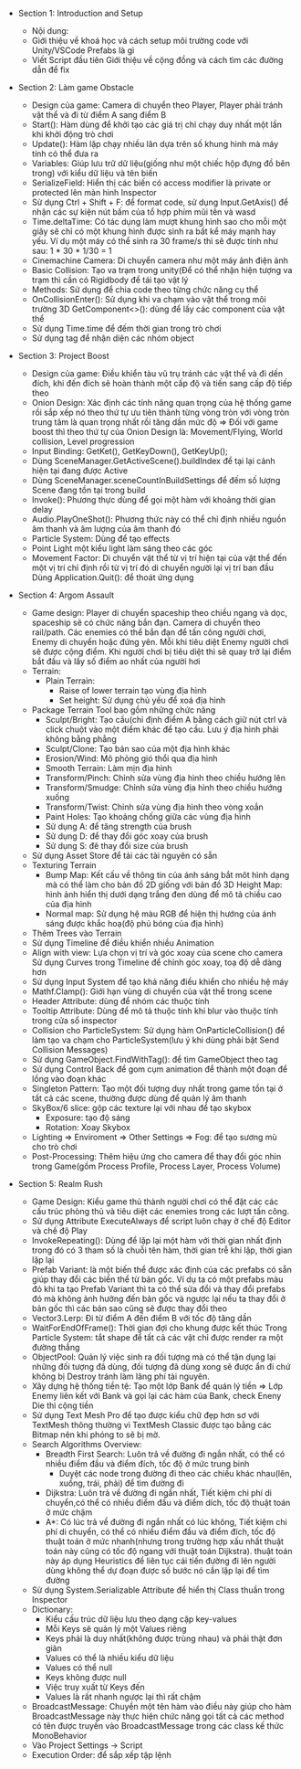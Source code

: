 * Section 1: Introduction and Setup
	* Nội dung:
	* Giới thiệu về khoá học và cách setup môi trường code với Unity/VSCode
	Prefabs là gì 
	* Viết Script đầu tiên
	Giới thiệu về cộng đồng và cách tìm các đường dẫn để fix
	
* Section 2: Làm game Obstacle
	* Design của game: Camera di chuyển theo Player, Player phải tránh vật thể và đi từ điểm A sang
	điểm B
	* Start(): Hàm dùng để khởi tạo các giá trị chỉ chạy duy nhất một lần khi khởi động trò chơi
	* Update(): Hàm lặp chạy nhiều lân dựa trên số khung hình mà máy tính có thể đưa ra
	* Variables: Giúp lưu trữ dữ liệu(giống như một chiếc hộp đựng đồ bên trong) với kiểu dữ liệu
	và tên biến
	* SerializeField: Hiển thị các biến có access modifier là private or protected lên màn hình Inspector
	* Sử dụng Ctrl + Shift + F: để format code, sử dụng Input.GetAxis() để nhận các sự kiện nút
	bấm của tổ hợp phím mũi tên và wasd
	* Time.deltaTime: Có tác dụng làm mượt khung hình sao cho mỗi một giây sẽ chỉ có một khung hình được 
	sinh ra bất kể máy mạnh hay yếu. Ví dụ một máy có thể sinh ra 30 frame/s thì sẽ được tính như
	sau: 1 * 30 * 1/30 = 1
	* Cinemachine Camera: Di chuyển camera như một máy ảnh điện ảnh
	* Basic Collision: Tạo va trạm trong unity(Để có thể nhận hiện tượng va trạm thì cần có Rigidbody
	để tái tạo vật lý
	* Methods: Sử dụng để chia code theo từng chức năng cụ thể
	* OnCollisionEnter(): Sử dụng khi va chạm vào vật thể trong môi trường 3D
	GetComponent<>(): dùng để lấy các component của vật thể
	* Sử dụng Time.time để đếm thời gian trong trò chơi
	* Sử dụng tag để nhận diện các nhóm object 
* Section 3: Project Boost
	* Design của game: Điều khiển tàu vũ trụ tránh các vật thể và đi dến đích, khi đến đích sẽ hoàn
	thành một cấp độ và tiến sang cấp độ tiếp theo
	* Onion Design: Xác định các tính năng quan trọng của hệ thống game rồi sắp xếp nó theo thứ tự
	ưu tiên thành từng vòng tròn với vòng tròn trung tâm là quan trọng nhất rồi tăng dần mức
	độ => Đối với game boost thì theo thứ tự của Onion Design là: Movement/Flying, 
	World collision, Level progression
	* Input Binding: GetKet(), GetKeyDown(), GetKeyUp();
	* Dùng SceneManager.GetActiveScene().buildIndex để tại lại cảnh hiện tại đang được Active
	* Dùng SceneManager.sceneCountInBuildSettings để đếm số lượng Scene đang tồn tại trong build
	* Invoke(): Phương thực dùng để gọi một hàm với khoảng thời gian delay
	* Audio.PlayOneShot(): Phương thức này có thể chỉ định nhiều nguồn âm thanh và âm lượng của
	âm thanh đó
	* Particle System: Dùng để tạo effects
	* Point Light một kiểu light làm sáng theo các góc
	* Movement Factor: Di chuyển vật thể từ vị trí hiện tại của vật thể đến một vị trí chỉ định rồi
	từ vị trí đó di chuyển người lại vị trí ban đầu
	Dùng Application.Quit(): để thoát ứng dụng
* Section 4: Argom Assault
	* Game design: Player di chuyển spaceship theo chiều ngang và dọc, spaceship sẽ có chức năng bắn
	đạn. Camera di chuyển theo rail/path. Các enemies có thể bắn đạn để tấn công người chơi, 
	Enemy di chuyển hoặc đứng yên. Mỗi khi tiêu diệt Enemy người chơi sẽ được cộng điểm. Khi người
	chơi bị tiêu diệt thì sẽ quay trở lại điểm bắt đầu và lấy số điểm ao nhất của người hơi
	* Terrain: 
		* Plain Terrain: 
			* Raise of lower terrain tạo vùng địa hình 
			* Set height: Sử dụng chủ yếu để xoá địa hình
	* Package Terrain Tool bao gồm những chức năng
		* Sculpt/Bright: Tạo cầu(chỉ định điểm A bằng cách giữ nút ctrl và click chuột vào 
		một điểm khác để tạo cầu. Lưu ý địa hình phải không bằng phẳng
		* Sculpt/Clone: Tạo bản sao của một địa hình khác
		* Erosion/Wind: Mô phỏng gió thổi qua địa hình 
		* Smooth Terrain: Làm mịn địa hình
		* Transform/Pinch: Chỉnh sửa vùng địa hình theo chiều hướng lên
		* Transform/Smudge: Chỉnh sửa vùng địa hình theo chiều hướng xuống
		* Transform/Twist: Chỉnh sửa vùng địa hình theo vòng xoắn
		* Paint Holes: Tạo khoảng chống giữa các vùng địa hình
		* Sử dụng A: để tăng strength của brush
		* Sử dụng D: để thay đổi góc xoay của brush 
		* Sử dụng S: đê thay đổi size của brush
	* Sử dụng Asset Store để tải các tài nguyên có sẵn
	* Texturing Terrain
		* Bump Map: Kết cấu về thông tin của ánh sáng bắt môt hình dạng mà có thể làm cho 
		bản đồ 2D giống với bản đồ 3D
		Height Map: hình ảnh hiển thị dưới dạng trắng đen dùng để mô tả chiều cao của 
		địa hình
		* Normal map: Sử dụng hệ màu RGB để hiện thị hướng của ánh sáng được khắc hoạ(độ phủ
		bóng của địa hình) 
	* Thêm Trees vào Terrain
	* Sử dụng Timeline để điều khiển nhiều Animation
	* Align with view: Lựa chọn vị trí và góc xoay của scene cho camera
	Sử dụng Curves trong Timeline để chỉnh góc xoay, toạ độ dễ dàng hơn
	* Sử dụng Input System để tạo khả năng điều khiển cho nhiều hệ máy
	* Mathf.Clamp(): Giới hạn vùng di chuyển của vật thể trong scene
	* Header Attribute: dùng để nhóm các thuộc tính
	* Tooltip Attribute: Dùng để mô tả thuộc tính khi blur vào thuộc tính trong cửa sổ inspector
	* Collision cho ParticleSystem: Sử dụng hàm OnParticleCollision() để làm tạo va chạm cho ParticleSystem(lưu 
	ý khi dùng phải bật Send Collision Messages)
	* Sử dụng GameObject.FindWithTag(): để tìm GameObject theo tag
	* Sử dụng Control Back để gom cụm animation để thành một đoạn để lồng vào đoạn khác
	* Singleton Pattern: Tạo một đối tượng duy nhất trong game tồn tại ở tất cả các scene, thường được dùng để quản lý âm
	thanh
	* SkyBox/6 slice: gộp các texture lại với nhau để tạo skybox
		* Exposure: tạo độ sáng
		* Rotation: Xoay Skybox
	* Lighting => Enviroment => Other Settings => Fog: để tạo sương mù cho trò chơi
	* Post-Processing: Thêm hiệu ứng cho camera để thay đổi góc nhìn trong Game(gồm Process Profile, Process Layer, Process Volume)
* Section 5: Realm Rush
	* Game Design: Kiểu game thủ thành người chơi có thể đặt các các cấu trúc phòng thủ và tiêu diệt các enemies trong các lượt
	tấn công.
	* Sử dụng Attribute ExecuteAlways để script luôn chạy ở chế độ Editor và chế độ Play
	* InvokeRepeating(): Dùng để lặp lại một hàm với thời gian nhất định trong đó có 3 tham số là chuỗi tên hàm, thời gian trễ khi
	lặp, thời gian lặp lại
	* Prefab Variant: là một biến thể được xác định của các prefabs có sẵn giúp thay đổi các biến thể từ bản gốc. Ví dụ 
	ta có một prefabs màu đỏ khi ta tạo Prefab Variant thì ta có thể sửa đổi và thay đổi prefabs đó mà không ảnh hưởng đến
	bản gốc và ngược lại nếu ta thay đổi ở bản gốc thì các bản sao cũng sẽ được thay đổi theo
	* Vector3.Lerp: Đi từ điểm A đến điểm B với tốc độ tăng dần
	* WaitForEndOfFrame(): Thời gian đợi cho khung được kết thúc
	Trong Particle System: tắt shape để tất cả các vật chỉ được render ra một đường thẳng
	* ObjectPool: Quản lý việc sinh ra đối tượng mà có thể tận dụng lại những đối tượng đã dùng, đối tượng đã dùng xong sẽ được
	ẩn đi chứ không bị Destroy tránh làm lãng phí tài nguyên.
	* Xây dựng hệ thống tiền tệ: Tạo một lớp Bank để quán lý tiền => Lớp Enemy liên kết với Bank và gọi lại các hàm của Bank, 
	check Eneny Die thì cộng tiền
	* Sử dụng Text Mesh Pro để tạo được kiểu chữ đẹp hơn sơ với TextMesh thông thường vì TextMesh Classic được tạo bằng các Bitmap 
	nên khi phóng to sẽ bị mờ.
	* Search Algorithms Overview:
		* Breadth First Search: Luôn trả về đường đi ngắn nhất, có thể có nhiều điểm đầu và điểm đích, 
		tốc độ ở mức trung binh
			* Duyệt các node trong đường đi theo các chiều khác nhau(lên, xuống, trái, phải) để tìm đường đi
		* Dijkstra: Luôn trả về đường đi ngắn nhất, Tiết kiệm chi phí di chuyển,có thể có nhiều điểm đầu và điểm dích, 
		tốc độ thuật toán ở mức chậm
		* A*: Có lúc trả về đường đi ngắn nhất có lúc không, Tiết kiệm chi phí di chuyển, có thể có nhiều điểm đầu và điểm 
		đích, tốc độ thuật toán ở mức nhanh(nhưng trong trường hợp xấu nhất thuật toán này cũng có tốc độ ngang với
		thuật toán Dijkstra). thuật toán này áp dụng Heuristics để liên tục cái tiến đường đi lên người dùng không 
		thể dự đoạn được số bước nó cần lặp lại để tìm đường
	* Sử dụng System.Serializable Attribute để hiển thị Class thuần trong Inspector 
	* Dictionary: 
		* Kiểu cấu trúc dữ liệu lưu theo dạng cặp key-values
		* Mỗi Keys sẽ quản lý một Values riêng
		* Keys phải là duy nhất(không được trùng nhau) và phải thật đơn giản
		* Values có thể là nhiều kiểu dữ liệu
		* Values có thể null
		* Keys không được null
		* Việc truy xuất từ Keys đến
		* Values là rất nhanh ngược lại thì rất chậm
	* BroadcastMessage: Chuyền một tên hàm vào điều này giúp cho hàm BroadcastMessage này thực hiện chức năng gọi tất cả các 
	method có tên được truyền vào BroadcastMessage trong các class kế thức MonoBehavior
	* Vào Project Settings -> Script
	* Execution Order: để sắp xếp tập lệnh


	
	